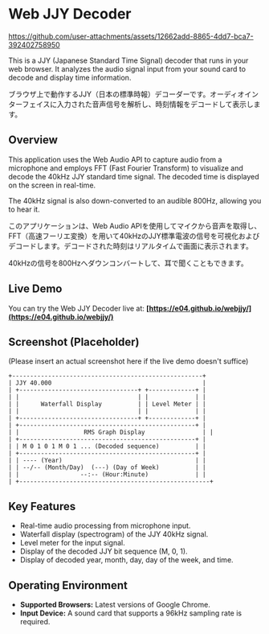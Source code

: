 # Web JJY Decoder

https://github.com/user-attachments/assets/12662add-8865-4dd7-bca7-392402758950

This is a JJY (Japanese Standard Time Signal) decoder that runs in your web browser. It analyzes the audio signal input from your sound card to decode and display time information.

ブラウザ上で動作するJJY（日本の標準時報）デコーダーです。オーディオインターフェイスに入力された音声信号を解析し、時刻情報をデコードして表示します。

## Overview

This application uses the Web Audio API to capture audio from a microphone and employs FFT (Fast Fourier Transform) to visualize and decode the 40kHz JJY standard time signal. The decoded time is displayed on the screen in real-time.

The 40kHz signal is also down-converted to an audible 800Hz, allowing you to hear it.

このアプリケーションは、Web Audio APIを使用してマイクから音声を取得し、FFT（高速フーリエ変換）を用いて40kHzのJJY標準電波の信号を可視化およびデコードします。デコードされた時刻はリアルタイムで画面に表示されます。

40kHzの信号を800Hzへダウンコンバートして、耳で聞くこともできます。

## Live Demo

You can try the Web JJY Decoder live at: **[https://e04.github.io/webjjy/](https://e04.github.io/webjjy/)**

## Screenshot (Placeholder)

(Please insert an actual screenshot here if the live demo doesn't suffice)

```
+-----------------------------------------------------+
| JJY 40.000                                          |
| +---------------------------------+ +-------------+ |
| |                                 | |             | |
| |      Waterfall Display          | | Level Meter | |
| |                                 | |             | |
| +---------------------------------+ +-------------+ |
| +-------------------------------------------------+ |
| |                  RMS Graph Display                | |
| +-------------------------------------------------+ |
| | M 0 1 0 1 M 0 1 ... (Decoded sequence)          | |
| +-------------------------------------------------+ |
| | ---- (Year)                                     | |
| | --/-- (Month/Day)  (---) (Day of Week)          | |
| |                 --:-- (Hour:Minute)             | |
| +-----------------------------------------------------+
```

## Key Features

  * Real-time audio processing from microphone input.
  * Waterfall display (spectrogram) of the JJY 40kHz signal.
  * Level meter for the input signal.
  * Display of the decoded JJY bit sequence (M, 0, 1).
  * Display of decoded year, month, day, day of the week, and time.

## Operating Environment

  * **Supported Browsers:** Latest versions of Google Chrome.
  * **Input Device:** A sound card that supports a 96kHz sampling rate is required.
